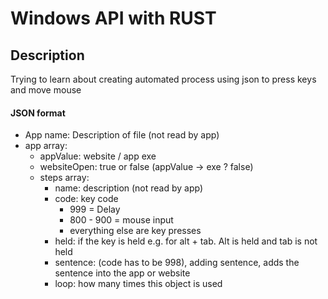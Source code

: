 # Windows API with RUST

## Description

Trying to learn about creating automated process using json to press keys and move mouse

#### JSON format

- App name: Description of file (not read by app)
- app array:
    - appValue: website / app exe
    - websiteOpen: true or false (appValue -> exe ? false)
    - steps array:
        - name: description (not read by app)
        - code: key code
            - 999 = Delay
            - 800 - 900 = mouse input
            - everything else are key presses
        - held: if the key is held e.g. for alt + tab. Alt is held and tab is not held
        - sentence: (code has to be 998), adding sentence, adds the sentence into the app or website
        - loop: how many times this object is used
